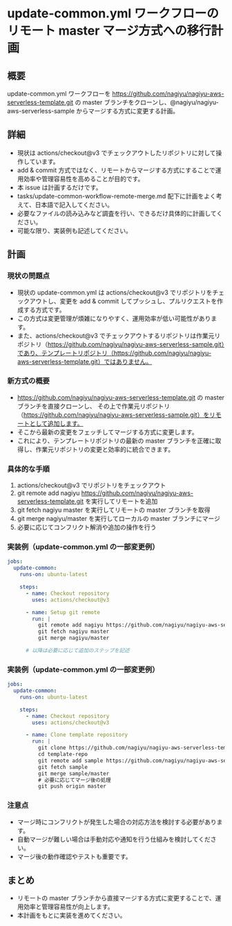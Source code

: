 # update-common.yml ワークフローのリモート master マージ方式への移行計画

## 概要
update-common.yml ワークフローを https://github.com/nagiyu/nagiyu-aws-serverless-template.git の master ブランチをクローンし、@nagiyu/nagiyu-aws-serverless-sample からマージする方式に変更する計画。

## 詳細
- 現状は actions/checkout@v3 でチェックアウトしたリポジトリに対して操作しています。
- add & commit 方式ではなく、リモートからマージする方式にすることで運用効率や管理容易性を高めることが目的です。
- 本 issue は計画するだけです。
- tasks/update-common-workflow-remote-merge.md 配下に計画をよく考えて、日本語で記入してください。
- 必要なファイルの読み込みなど調査を行い、できるだけ具体的に計画してください。
- 可能な限り、実装例も記述してください。

## 計画

### 現状の問題点
- 現状の update-common.yml は actions/checkout@v3 でリポジトリをチェックアウトし、変更を add & commit してプッシュし、プルリクエストを作成する方式です。
- この方式は変更管理が煩雑になりやすく、運用効率が低い可能性があります。
- また、actions/checkout@v3 でチェックアウトするリポジトリは作業元リポジトリ（https://github.com/nagiyu/nagiyu-aws-serverless-sample.git）であり、テンプレートリポジトリ（https://github.com/nagiyu/nagiyu-aws-serverless-template.git）ではありません。

### 新方式の概要
- https://github.com/nagiyu/nagiyu-aws-serverless-template.git の master ブランチを直接クローンし、
  その上で作業元リポジトリ（https://github.com/nagiyu/nagiyu-aws-serverless-sample.git）をリモートとして追加します。
- そこから最新の変更をフェッチしてマージする方式に変更します。
- これにより、テンプレートリポジトリの最新の master ブランチを正確に取得し、作業元リポジトリの変更と効率的に統合できます。

### 具体的な手順
1. actions/checkout@v3 でリポジトリをチェックアウト
2. git remote add nagiyu https://github.com/nagiyu/nagiyu-aws-serverless-template.git を実行してリモートを追加
3. git fetch nagiyu master を実行してリモートの master ブランチを取得
4. git merge nagiyu/master を実行してローカルの master ブランチにマージ
5. 必要に応じてコンフリクト解消や追加の操作を行う

### 実装例（update-common.yml の一部変更例）
```yaml
jobs:
  update-common:
    runs-on: ubuntu-latest

    steps:
      - name: Checkout repository
        uses: actions/checkout@v3

      - name: Setup git remote
        run: |
          git remote add nagiyu https://github.com/nagiyu/nagiyu-aws-serverless-template.git
          git fetch nagiyu master
          git merge nagiyu/master

      # 以降は必要に応じて追加のステップを記述
```

### 実装例（update-common.yml の一部変更例）
```yaml
jobs:
  update-common:
    runs-on: ubuntu-latest

    steps:
      - name: Checkout repository
        uses: actions/checkout@v3

      - name: Clone template repository
        run: |
          git clone https://github.com/nagiyu/nagiyu-aws-serverless-template.git template-repo
          cd template-repo
          git remote add sample https://github.com/nagiyu/nagiyu-aws-serverless-sample.git
          git fetch sample
          git merge sample/master
          # 必要に応じてマージ後の処理
          git push origin master
```


### 注意点
- マージ時にコンフリクトが発生した場合の対応方法を検討する必要があります。
- 自動マージが難しい場合は手動対応や通知を行う仕組みを検討してください。
- マージ後の動作確認やテストも重要です。

## まとめ
- リモートの master ブランチから直接マージする方式に変更することで、運用効率と管理容易性が向上します。
- 本計画をもとに実装を進めてください。
